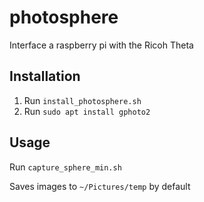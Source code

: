 # photosphere
Interface a raspberry pi with the Ricoh Theta

## Installation
1. Run `install_photosphere.sh`
2. Run `sudo apt install gphoto2`

## Usage
Run `capture_sphere_min.sh`

Saves images to `~/Pictures/temp` by default

